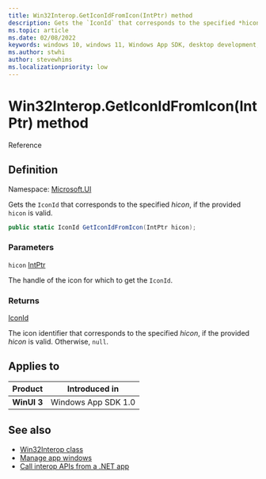```yaml
---
title: Win32Interop.GetIconIdFromIcon(IntPtr) method
description: Gets the `IconId` that corresponds to the specified *hicon*, if the provided `hicon` is valid.
ms.topic: article
ms.date: 02/08/2022
keywords: windows 10, windows 11, Windows App SDK, desktop development, winui, Windows UI Library, app sdk, C#, interop, Win32Interop.GetDisplayIdFromMonitor, GetDisplayIdFromMonitor
ms.author: stwhi
author: stevewhims
ms.localizationpriority: low
---
```


# Win32Interop.GetIconIdFromIcon(IntPtr) method

Reference

## Definition

Namespace: [Microsoft.UI](microsoft.ui.md)

Gets the `IconId` that corresponds to the specified *hicon*, if the provided `hicon` is valid.

```csharp
public static IconId GetIconIdFromIcon(IntPtr hicon);
```

### Parameters

`hicon` [IntPtr](/dotnet/api/system.intptr)

The handle of the icon for which to get the `IconId`.

### Returns

[IconId](/windows/windows-app-sdk/api/winrt/microsoft.ui.iconid)

The icon identifier that corresponds to the specified *hicon*, if the provided *hicon* is valid. Otherwise, `null`.

## Applies to

| Product | Introduced in |
|-|-|
|**WinUI 3**|Windows App SDK 1.0|

## See also

* [Win32Interop class](microsoft.ui.win32interop.md)
* [Manage app windows](/windows/apps/windows-app-sdk/windowing/windowing-overview)
* [Call interop APIs from a .NET app](/windows/apps/desktop/modernize/winrt-com-interop-csharp)
